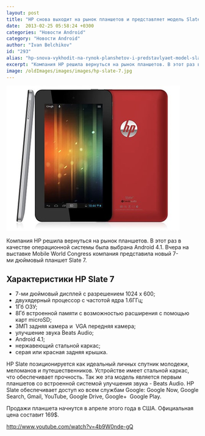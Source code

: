 ```yaml
---
layout: post
title: "HP снова выходит на рынок планшетов и представляет модель Slate 7"
date:  2013-02-25 05:58:24 +0300
categories: "Новости Android"
category: "Новости Android"
author: "Ivan Belchikov"
id: "293"
alias: "hp-snova-vykhodit-na-rynok-planshetov-i-predstavlyaet-model-slate-7"
excerpt: "Компания HP решила вернуться на рынок планшетов. В этот раз в качестве операционной системы была выбрана Android 4.1. Вчера на выставке Mobile World Congress компания представила новый 7-ми дюймовый планшет Slate 7. "
image: /oldImages/images/images/hp-slate-7.jpg
---
```

<img src="/oldImages/images/images/hp-slate-7.jpg" alt="HP Slate 7" >

Компания HP решила вернуться на рынок планшетов. В этот раз в качестве операционной системы была выбрана Android 4.1. Вчера на выставке Mobile World Congress компания представила новый 7-ми дюймовый планшет Slate 7. 
<h2>Характеристики HP Slate 7</h2>
<ul>
<li>7-ми дюймовый дисплей с разрешением 1024 x 600;</li>
<li>двухядерный процессор с частотой ядра 1.6ГГц;</li>
<li>1Гб ОЗУ;</li>
<li>8Гб встроенной памяти с возможностью расширения с помощью карт microSD;</li>
<li>3МП задняя камера и  VGA передняя камера;</li>
<li>улучшение звука Beats Audio;</li>
<li>Android 4.1;</li>
<li>нержавеющий стальной каркас;</li>
<li>серая или красная задняя крышка.</li>
</ul>
HP Slate позиционируется как идеальный личных спутник молодежи, меломанов и путешественников. Устройстве имеет стальной каркас, что обеспечивает прочность. Так же эта модель является первым планшетов со встроенной системой улучшения звука - Beats Audio. HP Slate обеспечивает доступ ко всем службам Google: Google Now, Google Search, Gmail, YouTube, Google Drive, Google+  Google Play.

Продажи планшета начнутся в апреле этого года в США. Официальная цена составит 169$.

http://www.youtube.com/watch?v=4b9W0nde-gQ

 
